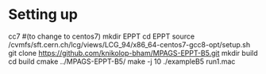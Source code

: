 # Setting up
cc7 #(to change to centos7)
mkdir EPPT
cd EPPT
source /cvmfs/sft.cern.ch/lcg/views/LCG_94/x86_64-centos7-gcc8-opt/setup.sh
git clone https://github.com/knikolop-bham/MPAGS-EPPT-B5.git
mkdir build
cd build
cmake ../MPAGS-EPPT-B5/
make -j 10
./exampleB5 run1.mac
